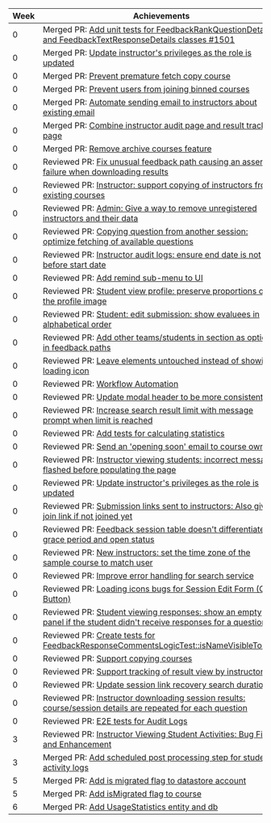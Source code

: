 Week | Achievements
---- | ------------
0 | Merged PR: [Add unit tests for FeedbackRankQuestionDetails and FeedbackTextResponseDetails classes #1501](https://github.com/TEAMMATES/teammates/pull/10868)
0 | Merged PR: [Update instructor's privileges as the role is updated](https://github.com/TEAMMATES/teammates/pull/11258)
0 | Merged PR: [Prevent premature fetch copy course](https://github.com/TEAMMATES/teammates/pull/11378)
0 | Merged PR: [Prevent users from joining binned courses](https://github.com/TEAMMATES/teammates/pull/11814)
0 | Merged PR: [Automate sending email to instructors about existing email](https://github.com/TEAMMATES/teammates/pull/11821)
0 | Merged PR: [Combine instructor audit page and result tracking page](https://github.com/TEAMMATES/teammates/pull/11845)
0 | Merged PR: [Remove archive courses feature](https://github.com/TEAMMATES/teammates/pull/11896)
0 | Reviewed PR: [Fix unusual feedback path causing an assertion failure when downloading results](https://github.com/TEAMMATES/teammates/pull/11932)
0 | Reviewed PR: [Instructor: support copying of instructors from existing courses](https://github.com/TEAMMATES/teammates/pull/11849)
0 | Reviewed PR: [Admin: Give a way to remove unregistered instructors and their data](https://github.com/TEAMMATES/teammates/pull/11582)
0 | Reviewed PR: [Copying question from another session: optimize fetching of available questions](https://github.com/TEAMMATES/teammates/pull/11566)
0 | Reviewed PR: [Instructor audit logs: ensure end date is not before start date](https://github.com/TEAMMATES/teammates/pull/11538)
0 | Reviewed PR: [Add remind sub-menu to UI](https://github.com/TEAMMATES/teammates/pull/11510)
0 | Reviewed PR: [Student view profile: preserve proportions of the profile image](https://github.com/TEAMMATES/teammates/pull/11486)
0 | Reviewed PR: [Student: edit submission: show evaluees in alphabetical order](https://github.com/TEAMMATES/teammates/pull/11482)
0 | Reviewed PR: [Add other teams/students in section as option in feedback paths](https://github.com/TEAMMATES/teammates/pull/11469)
0 | Reviewed PR: [Leave elements untouched instead of showing loading icon](https://github.com/TEAMMATES/teammates/pull/11395)
0 | Reviewed PR: [Workflow Automation](https://github.com/TEAMMATES/teammates/pull/11366)
0 | Reviewed PR: [Update modal header to be more consistent](https://github.com/TEAMMATES/teammates/pull/11340)
0 | Reviewed PR: [Increase search result limit with message prompt when limit is reached](https://github.com/TEAMMATES/teammates/pull/11324)
0 | Reviewed PR: [Add tests for calculating statistics](https://github.com/TEAMMATES/teammates/pull/11291)
0 | Reviewed PR: [Send an 'opening soon' email to course owners](https://github.com/TEAMMATES/teammates/pull/11281)
0 | Reviewed PR: [Instructor viewing students: incorrect message flashed before populating the page](https://github.com/TEAMMATES/teammates/pull/11271)
0 | Reviewed PR: [Update instructor's privileges as the role is updated](https://github.com/TEAMMATES/teammates/pull/11258)
0 | Reviewed PR: [Submission links sent to instructors: Also give join link if not joined yet](https://github.com/TEAMMATES/teammates/pull/11256)
0 | Reviewed PR: [Feedback session table doesn't differentiate grace period and open status](https://github.com/TEAMMATES/teammates/pull/11250)
0 | Reviewed PR: [New instructors: set the time zone of the sample course to match user](https://github.com/TEAMMATES/teammates/pull/11243)
0 | Reviewed PR: [Improve error handling for search service](https://github.com/TEAMMATES/teammates/pull/11241)
0 | Reviewed PR: [Loading icons bugs for Session Edit Form (Copy Button)](https://github.com/TEAMMATES/teammates/pull/11218)
0 | Reviewed PR: [Student viewing responses: show an empty panel if the student didn't receive responses for a question](https://github.com/TEAMMATES/teammates/pull/11190)
0 | Reviewed PR: [Create tests for FeedbackResponseCommentsLogicTest::isNameVisibleToUser](https://github.com/TEAMMATES/teammates/pull/11171)
0 | Reviewed PR: [Support copying courses](https://github.com/TEAMMATES/teammates/pull/11168)
0 | Reviewed PR: [Support tracking of result view by instructors](https://github.com/TEAMMATES/teammates/pull/11158)
0 | Reviewed PR: [Update session link recovery search duration](https://github.com/TEAMMATES/teammates/pull/11155)
0 | Reviewed PR: [Instructor downloading session results: course/session details are repeated for each question](https://github.com/TEAMMATES/teammates/pull/11129)
0 | Reviewed PR: [E2E tests for Audit Logs](https://github.com/TEAMMATES/teammates/pull/11095)
3 | Reviewed PR: [Instructor Viewing Student Activities: Bug Fix and Enhancement](https://github.com/TEAMMATES/teammates/pull/12024)
3 | Merged PR: [Add scheduled post processing step for student activity logs](https://github.com/TEAMMATES/teammates/pull/11857)  
5 | Merged PR: [Add is migrated flag to datastore account](https://github.com/TEAMMATES/teammates/pull/12070)  
5 | Merged PR: [Add isMigrated flag to course](https://github.com/TEAMMATES/teammates/pull/12063)
6 | Merged PR: [Add UsageStatistics entity and db](https://github.com/TEAMMATES/teammates/pull/12076)